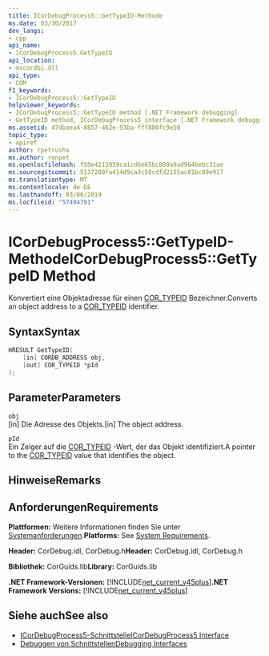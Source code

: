 ```yaml
---
title: ICorDebugProcess5::GetTypeID-Methode
ms.date: 03/30/2017
dev_langs:
- cpp
api_name:
- ICorDebugProcess5.GetTypeID
api_location:
- mscordbi.dll
api_type:
- COM
f1_keywords:
- ICorDebugProcess5::GetTypeID
helpviewer_keywords:
- ICorDebugProcess5::GetTypeID method [.NET Framework debugging]
- GetTypeID method, ICorDebugProcess5 interface [.NET Framework debugging]
ms.assetid: 47dbaea4-8857-462e-93ba-fff880fc9e50
topic_type:
- apiref
author: rpetrusha
ms.author: ronpet
ms.openlocfilehash: f58e4213959ca1cd6e65bc809a9ad964bebc31ae
ms.sourcegitcommit: 5137208fa414d9ca3c58cdfd2155ac81bc89e917
ms.translationtype: MT
ms.contentlocale: de-DE
ms.lasthandoff: 03/06/2019
ms.locfileid: "57494791"
---
```

# <a name="icordebugprocess5gettypeid-method"></a><span data-ttu-id="34df9-102">ICorDebugProcess5::GetTypeID-Methode</span><span class="sxs-lookup"><span data-stu-id="34df9-102">ICorDebugProcess5::GetTypeID Method</span></span>
<span data-ttu-id="34df9-103">Konvertiert eine Objektadresse für einen [COR_TYPEID](../../../../docs/framework/unmanaged-api/debugging/cor-typeid-structure.md) Bezeichner.</span><span class="sxs-lookup"><span data-stu-id="34df9-103">Converts an object address to a [COR_TYPEID](../../../../docs/framework/unmanaged-api/debugging/cor-typeid-structure.md) identifier.</span></span>  
  
## <a name="syntax"></a><span data-ttu-id="34df9-104">Syntax</span><span class="sxs-lookup"><span data-stu-id="34df9-104">Syntax</span></span>  
  
```cpp
HRESULT GetTypeID(  
    [in] CORDB_ADDRESS obj,  
    [out] COR_TYPEID *pId  
);  
```  
  
## <a name="parameters"></a><span data-ttu-id="34df9-105">Parameter</span><span class="sxs-lookup"><span data-stu-id="34df9-105">Parameters</span></span>  
 `obj`  
 <span data-ttu-id="34df9-106">[in] Die Adresse des Objekts.</span><span class="sxs-lookup"><span data-stu-id="34df9-106">[in] The object address.</span></span>  
  
 `pId`  
 <span data-ttu-id="34df9-107">Ein Zeiger auf die [COR_TYPEID](../../../../docs/framework/unmanaged-api/debugging/cor-typeid-structure.md) -Wert, der das Objekt identifiziert.</span><span class="sxs-lookup"><span data-stu-id="34df9-107">A pointer to the [COR_TYPEID](../../../../docs/framework/unmanaged-api/debugging/cor-typeid-structure.md) value that identifies the object.</span></span>  
  
## <a name="remarks"></a><span data-ttu-id="34df9-108">Hinweise</span><span class="sxs-lookup"><span data-stu-id="34df9-108">Remarks</span></span>  
  
## <a name="requirements"></a><span data-ttu-id="34df9-109">Anforderungen</span><span class="sxs-lookup"><span data-stu-id="34df9-109">Requirements</span></span>  
 <span data-ttu-id="34df9-110">**Plattformen:** Weitere Informationen finden Sie unter [Systemanforderungen](../../../../docs/framework/get-started/system-requirements.md).</span><span class="sxs-lookup"><span data-stu-id="34df9-110">**Platforms:** See [System Requirements](../../../../docs/framework/get-started/system-requirements.md).</span></span>  
  
 <span data-ttu-id="34df9-111">**Header:** CorDebug.idl, CorDebug.h</span><span class="sxs-lookup"><span data-stu-id="34df9-111">**Header:** CorDebug.idl, CorDebug.h</span></span>  
  
 <span data-ttu-id="34df9-112">**Bibliothek:** CorGuids.lib</span><span class="sxs-lookup"><span data-stu-id="34df9-112">**Library:** CorGuids.lib</span></span>  
  
 <span data-ttu-id="34df9-113">**.NET Framework-Versionen:** [!INCLUDE[net_current_v45plus](../../../../includes/net-current-v45plus-md.md)]</span><span class="sxs-lookup"><span data-stu-id="34df9-113">**.NET Framework Versions:** [!INCLUDE[net_current_v45plus](../../../../includes/net-current-v45plus-md.md)]</span></span>  
  
## <a name="see-also"></a><span data-ttu-id="34df9-114">Siehe auch</span><span class="sxs-lookup"><span data-stu-id="34df9-114">See also</span></span>
- [<span data-ttu-id="34df9-115">ICorDebugProcess5-Schnittstelle</span><span class="sxs-lookup"><span data-stu-id="34df9-115">ICorDebugProcess5 Interface</span></span>](../../../../docs/framework/unmanaged-api/debugging/icordebugprocess5-interface.md)
- [<span data-ttu-id="34df9-116">Debuggen von Schnittstellen</span><span class="sxs-lookup"><span data-stu-id="34df9-116">Debugging Interfaces</span></span>](../../../../docs/framework/unmanaged-api/debugging/debugging-interfaces.md)
